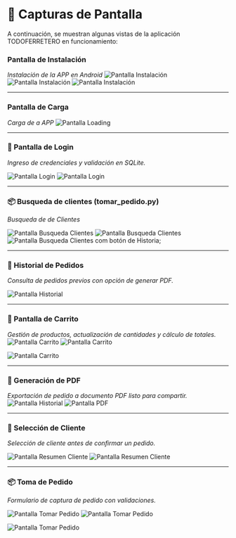 # 📱 Capturas de Pantalla

A continuación, se muestran algunas vistas de la aplicación TODOFERRETERO en funcionamiento:

### Pantalla de Instalación
*Instalación de la APP en Android*
![Pantalla Instalación](docs/screenshots/insta00.jpg) ![Pantalla Instalación](docs/screenshots/insta01.jpg) ![Pantalla Instalación](docs/screenshots/insta02.jpg)

---

### Pantalla de Carga

*Carga de a APP*
![Pantalla Loading](docs/screenshots/loading.jpg)

---

### 🔑 Pantalla de Login

*Ingreso de credenciales y validación en SQLite.*

![Pantalla Login](docs/screenshots/login01.jpg) ![Pantalla Login](docs/screenshots/login02.jpg)

---

### 📦 Busqueda de clientes (tomar_pedido.py)

*Busqueda de de Clientes*

![Pantalla  Busqueda Clientes](docs/screenshots/buscar_cliente_03.jpg)  ![Pantalla  Busqueda Clientes](docs/screenshots/buscar_cliente_02.jpg)  ![Pantalla  Busqueda Clientes com botón de Historia;](docs/screenshots/buscar_cliente_01.jpg)  

---

### 📜 Historial de Pedidos

*Consulta de pedidos previos con opción de generar PDF.*

![Pantalla Historial](docs/screenshots/historial01.jpg)  

---

### 🛒 Pantalla de Carrito

*Gestión de productos, actualización de cantidades y cálculo de totales.*
![Pantalla Carrito](docs/screenshots/toma_orden_carrito01.jpg) ![Pantalla Carrito](docs/screenshots/toma_orden_carrito02.jpg)  

![Pantalla Carrito](docs/screenshots/toma_orden_carrito03_con_buscador.jpg)

---

### 📝 Generación de PDF 
*Exportación de pedido a documento PDF listo para compartir.*
![Pantalla Historial](docs/screenshots/historial02.jpg)  ![Pantalla PDF](docs/screenshots/imprimir_pdf_01.jpg) 

---

### 👤 Selección de Cliente

*Selección de cliente antes de confirmar un pedido.*

![Pantalla Resumen Cliente](docs/screenshots/resumen_cliente_01.jpg)  ![Pantalla Resumen Cliente](docs/screenshots/resumen_cliente_02.jpg)

---

### 📦 Toma de Pedido

*Formulario de captura de pedido con validaciones.*

![Pantalla Tomar Pedido](docs/screenshots/toma_orden_carrito01.jpg)  ![Pantalla Tomar Pedido](docs/screenshots/toma_orden_carrito02.jpg)

![Pantalla Tomar Pedido](docs/screenshots/toma_orden_carrito03_con_buscador.jpg)
